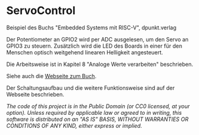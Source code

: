 ServoControl
============

Beispiel des Buchs "Embedded Systems mit RISC-V", dpunkt.verlag

Der Potentiometer an GPIO2 wird per ADC ausgelesen, um den Servo an GPIO3 zu steuern. 
Zusätzlich wird die LED des Boards in einer für den Menschen optisch weitgehend linearen
Helligkeit angesteuert.
 
Die Arbeitsweise ist in Kapitel 8 "Analoge Werte verarbeiten" beschrieben.

Siehe auch die [Webseite zum Buch](https://ritschel.at/buch-embedded-systems-auf-den-punkt-gebracht/).

Der Schaltungsaufbau und die weitere Funktionsweise sind auf der Webseite beschrieben.

*The code of this project is in the Public Domain (or CC0 licensed, at your option).
Unless required by applicable law or agreed to in writing, this
software is distributed on an "AS IS" BASIS, WITHOUT WARRANTIES OR
CONDITIONS OF ANY KIND, either express or implied.*
